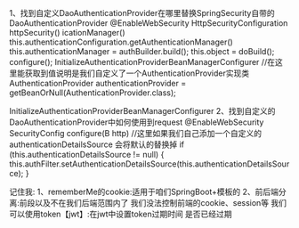1、找到自定义DaoAuthenticationProvider在哪里替换SpringSecurity自带的DaoAuthenticationProvider
@EnableWebSecurity
    HttpSecurityConfiguration
        httpSecurity()
            icationManager()
                this.authenticationConfiguration.getAuthenticationManager()
                    this.authenticationManager = authBuilder.build();
                        this.object = doBuild();
                            configure();
                                InitializeAuthenticationProviderBeanManagerConfigurer
                                    //在这里能获取到值说明是我们自定义了一个AuthenticationProvider实现类
                                    AuthenticationProvider authenticationProvider = getBeanOrNull(AuthenticationProvider.class);
                                    
InitializeAuthenticationProviderBeanManagerConfigurer
2、找到自定义的DaoAuthenticationProvider中如何使用到request
@EnableWebSecurity SecurityConfig
    configure(B http)
        //这里如果我们自己添加一个自定义的authenticationDetailsSource 会将默认的替换掉
        if (this.authenticationDetailsSource != null) {
            this.authFilter.setAuthenticationDetailsSource(this.authenticationDetailsSource);
        }
    
记住我:
1、rememberMe的cookie:适用于咱们SpringBoot+模板的
2、前后端分离:前段以及不在我们后端范围内了 我们没法控制前端的cookie、session等
    我们可以使用token【jwt】:在jwt中设置token过期时间 是否已经过期


